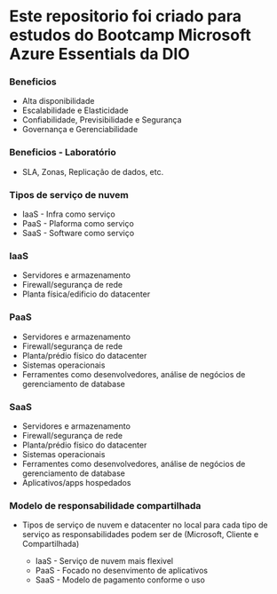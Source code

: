 # Este repositorio foi criado para estudos do Bootcamp Microsoft Azure Essentials da DIO 

### Beneficios
- Alta disponibilidade
- Escalabilidade e Elasticidade
- Confiabilidade, Previsibilidade e Segurança
- Governança e Gerenciabilidade

### Beneficios - Laboratório
- SLA, Zonas, Replicação de dados, etc.


### Tipos de serviço de nuvem
- IaaS - Infra como serviço
- PaaS - Plaforma como serviço
- SaaS - Software como serviço

### IaaS
- Servidores e armazenamento
- Firewall/segurança de rede
- Planta física/edificio do datacenter

### PaaS
- Servidores e armazenamento
- Firewall/segurança de rede
- Planta/prédio físico do datacenter
- Sistemas operacionais
- Ferramentes como desenvolvedores, análise de negócios de gerenciamento de database

### SaaS
- Servidores e armazenamento
- Firewall/segurança de rede
- Planta/prédio físico do datacenter
- Sistemas operacionais
- Ferramentes como desenvolvedores, análise de negócios de gerenciamento de database
- Aplicativos/apps hospedados


### Modelo de responsabilidade compartilhada

- Tipos de serviço de nuvem e datacenter no local
para cada tipo de serviço as responsabilidades podem ser de (Microsoft, Cliente e Compartilhada)

  - IaaS - Serviço de nuvem mais flexivel
  - PaaS - Focado no desenvimento de aplicativos
  - SaaS - Modelo de pagamento conforme o uso
